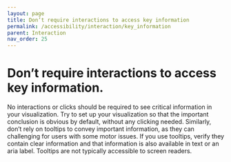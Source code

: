 ```yaml
---
layout: page
title: Don’t require interactions to access key information
permalink: /accessibility/interaction/key_information
parent: Interaction
nav_order: 25
---
```


# Don’t require interactions to access key information.

No interactions or clicks should be required to see critical information in your visualization. Try to set up your visualization so that the important conclusion is obvious by default, without any clicking needed. Similarly, don’t rely on tooltips to convey important information, as they can challenging for users with some motor issues. If you use tooltips, verify they contain clear information and that information is also available in text or an aria label. Tooltips are not typically accessible to screen readers.